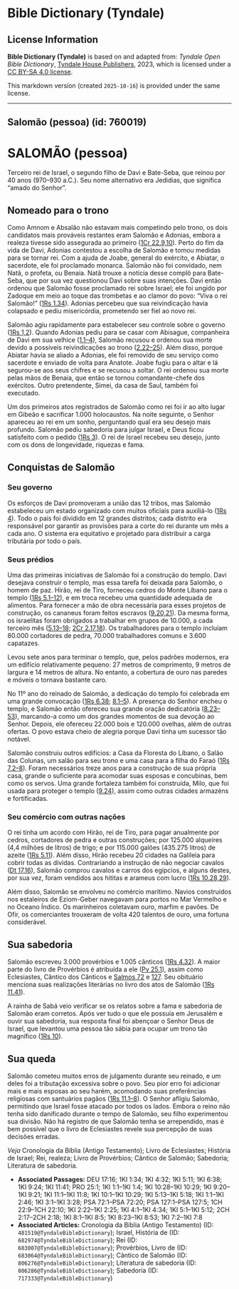 # Bible Dictionary (Tyndale)

## License Information

**Bible Dictionary (Tyndale)** is based on and adapted from: _Tyndale Open Bible Dictionary_, [Tyndale House Publishers](https://tyndaleopenresources.com/), 2023, which is licensed under a [CC BY-SA 4.0 license](https://creativecommons.org/licenses/by-sa/4.0/legalcode.en).

This markdown version (created `2025-10-16`) is provided under the same license.



--------------------------------

## Salomão (pessoa) (id: 760019)

SALOMÃO (pessoa)
================

Terceiro rei de Israel, o segundo filho de Davi e Bate\-Seba, que reinou por 40 anos (970–930 a.C.). Seu nome alternativo era Jedidias, que significa “amado do Senhor”.

Nomeado para o trono
--------------------

Como Amnom e Absalão não estavam mais competindo pelo trono, os dois candidatos mais prováveis restantes eram Salomão e Adonias, embora a realeza tivesse sido assegurada ao primeiro ([1Cr 22\.9,10](https://ref.ly/1Chr22:9-1Chr22:10)). Perto do fim da vida de Davi, Adonias contestou a escolha de Salomão e tomou medidas para se tornar rei. Com a ajuda de Joabe, general do exército, e Abiatar, o sacerdote, ele foi proclamado monarca. Salomão não foi convidado, nem Natã, o profeta, ou Benaia. Natã trouxe a notícia desse complô para Bate\-Seba, que por sua vez questionou Davi sobre suas intenções. Davi então ordenou que Salomão fosse proclamado rei sobre Israel; ele foi ungido por Zadoque em meio ao toque das trombetas e ao clamor do povo: “Viva o rei Salomão!” ([1Rs 1\.34](https://ref.ly/1Kgs1:34)). Adonias percebeu que sua reivindicação havia colapsado e pediu misericórdia, prometendo ser fiel ao novo rei.

Salomão agiu rapidamente para estabelecer seu controle sobre o governo ([1Rs 1,2](https://ref.ly/1Kgs1:1-1Kgs2:46)). Quando Adonias pediu para se casar com Abisague, companheira de Davi em sua velhice ([1\.1–4](https://ref.ly/1Kgs1:1-1Kgs1:4)), Salomão recusou e ordenou sua morte devido a possíveis reivindicações ao trono ([2\.22–25](https://ref.ly/1Kgs2:22-1Kgs2:25)). Além disso, porque Abiatar havia se aliado a Adonias, ele foi removido de seu serviço como sacerdote e enviado de volta para Anatote. Joabe fugiu para o altar e lá segurou\-se aos seus chifres e se recusou a soltar. O rei ordenou sua morte pelas mãos de Benaia, que então se tornou comandante\-chefe dos exércitos. Outro pretendente, Simei, da casa de Saul, também foi executado.

Um dos primeiros atos registrados de Salomão como rei foi ir ao alto lugar em Gibeão e sacrificar 1\.000 holocaustos. Na noite seguinte, o Senhor apareceu ao rei em um sonho, perguntando qual era seu desejo mais profundo. Salomão pediu sabedoria para julgar Israel, e Deus ficou satisfeito com o pedido ([1Rs 3](https://ref.ly/1Kgs3:1-1Kgs3:28)). O rei de Israel recebeu seu desejo, junto com os dons de longevidade, riquezas e fama.

Conquistas de Salomão
---------------------

### Seu governo

Os esforços de Davi promoveram a união das 12 tribos, mas Salomão estabeleceu um estado organizado com muitos oficiais para auxiliá\-lo ([1Rs 4](https://ref.ly/1Kgs4:1-1Kgs4:34)). Todo o país foi dividido em 12 grandes distritos; cada distrito era responsável por garantir as provisões para a corte do rei durante um mês a cada ano. O sistema era equitativo e projetado para distribuir a carga tributária por todo o país.

### Seus prédios

Uma das primeiras iniciativas de Salomão foi a construção do templo. Davi desejava construir o templo, mas essa tarefa foi deixada para Salomão, o homem de paz. Hirão, rei de Tiro, forneceu cedros do Monte Líbano para o templo ([1Rs 5\.1–12](https://ref.ly/1Kgs5:1-1Kgs5:12)), e em troca recebeu uma quantidade adequada de alimentos. Para fornecer a mão de obra necessária para esses projetos de construção, os cananeus foram feitos escravos ([9\.20,21](https://ref.ly/1Kgs9:20-1Kgs9:21)). Da mesma forma, os israelitas foram obrigados a trabalhar em grupos de 10\.000, a cada terceiro mês ([5\.13–18](https://ref.ly/1Kgs5:13-1Kgs5:18); [2Cr 2\.17,18](https://ref.ly/2Chr2:17-2Chr2:18)). Os trabalhadores para o templo incluíam 80\.000 cortadores de pedra, 70\.000 trabalhadores comuns e 3\.600 capatazes.

Levou sete anos para terminar o templo, que, pelos padrões modernos, era um edifício relativamente pequeno: 27 metros de comprimento, 9 metros de largura e 14 metros de altura. No entanto, a cobertura de ouro nas paredes e móveis o tornava bastante caro.

No 11º ano do reinado de Salomão, a dedicação do templo foi celebrada em uma grande convocação ([1Rs 6\.38](https://ref.ly/1Kgs6:38); [8\.1–5](https://ref.ly/1Kgs8:1-1Kgs8:5)). A presença do Senhor encheu o templo, e Salomão então ofereceu sua grande oração dedicatória ([8\.23–53](https://ref.ly/1Kgs8:23-1Kgs8:53)), marcando\-a como um dos grandes momentos de sua devoção ao Senhor. Depois, ele ofereceu 22\.000 bois e 120\.000 ovelhas, além de outras ofertas. O povo estava cheio de alegria porque Davi tinha um sucessor tão notável.

Salomão construiu outros edifícios: a Casa da Floresta do Líbano, o Salão das Colunas, um salão para seu trono e uma casa para a filha do Faraó ([1Rs 7\.2–8](https://ref.ly/1Kgs7:2-1Kgs7:8)). Foram necessários treze anos para a construção de sua própria casa, grande o suficiente para acomodar suas esposas e concubinas, bem como os servos. Uma grande fortaleza também foi construída, Milo, que foi usada para proteger o templo ([9\.24](https://ref.ly/1Kgs9:24)), assim como outras cidades armazéns e fortificadas.

### Seu comércio com outras nações

O rei tinha um acordo com Hirão, rei de Tiro, para pagar anualmente por cedros, cortadores de pedra e outras construções; por 125\.000 alqueires (4,4 milhões de litros) de trigo; e por 115\.000 galões (435\.275 litros) de azeite ([1Rs 5\.11](https://ref.ly/1Kgs5:11)). Além disso, Hirão recebeu 20 cidades na Galileia para cobrir todas as dívidas. Contrariando a instrução de não negociar cavalos ([Dt 17\.16](https://ref.ly/Deut17:16)), Salomão comprou cavalos e carros dos egípcios, e alguns destes, por sua vez, foram vendidos aos hititas e arameus com lucro ([1Rs 10\.28,29](https://ref.ly/1Kgs10:28-1Kgs10:29)).

Além disso, Salomão se envolveu no comércio marítimo. Navios construídos nos estaleiros de Eziom\-Geber navegavam para portos no Mar Vermelho e no Oceano Índico. Os marinheiros coletavam ouro, marfim e pavões. De Ofir, os comerciantes trouxeram de volta 420 talentos de ouro, uma fortuna considerável.

Sua sabedoria
-------------

Salomão escreveu 3\.000 provérbios e 1\.005 cânticos ([1Rs 4\.32](https://ref.ly/1Kgs4:32)). A maior parte do livro de Provérbios é atribuída a ele ([Pv 25\.1](https://ref.ly/Prov25:1)), assim como Eclesiastes, Cântico dos Cânticos e [Salmos 72](https://ref.ly/Ps72:1-Ps72:20) e [127](https://ref.ly/Ps127:1-Ps127:5). Seu obituário menciona suas realizações literárias no livro dos atos de Salomão ([1Rs 11\.41](https://ref.ly/1Kgs11:41)).

A rainha de Sabá veio verificar se os relatos sobre a fama e sabedoria de Salomão eram corretos. Após ver tudo o que ele possuía em Jerusalém e ouvir sua sabedoria, sua resposta final foi abençoar o Senhor Deus de Israel, que levantou uma pessoa tão sábia para ocupar um trono tão magnífico ([1Rs 10](https://ref.ly/1Kgs10:1-1Kgs10:29)).

Sua queda
---------

Salomão cometeu muitos erros de julgamento durante seu reinado, e um deles foi a tributação excessiva sobre o povo. Seu pior erro foi adicionar mais e mais esposas ao seu harém, acomodando suas preferências religiosas com santuários pagãos ([1Rs 11\.1–8](https://ref.ly/1Kgs11:1-1Kgs11:8)). O Senhor afligiu Salomão, permitindo que Israel fosse atacado por todos os lados. Embora o reino não tenha sido danificado durante o tempo de Salomão, seu filho experimentou sua divisão. Não há registro de que Salomão tenha se arrependido, mas é bem possível que o livro de Eclesiastes revele sua percepção de suas decisões erradas.

*Veja* Cronologia da Bíblia (Antigo Testamento); Livro de Eclesiastes; História de Israel; Rei, realeza; Livro de Provérbios; Cântico de Salomão; Sabedoria; Literatura de sabedoria.

* **Associated Passages:** DEU 17:16; 1KI 1:34; 1KI 4:32; 1KI 5:11; 1KI 6:38; 1KI 9:24; 1KI 11:41; PRO 25:1; 1KI 1:1–1KI 1:4; 1KI 10:28–1KI 10:29; 1KI 9:20–1KI 9:21; 1KI 11:1–1KI 11:8; 1KI 10:1–1KI 10:29; 1KI 5:13–1KI 5:18; 1KI 1:1–1KI 2:46; 1KI 3:1–1KI 3:28; PSA 72:1–PSA 72:20; PSA 127:1–PSA 127:5; 1CH 22:9–1CH 22:10; 1KI 2:22–1KI 2:25; 1KI 4:1–1KI 4:34; 1KI 5:1–1KI 5:12; 2CH 2:17–2CH 2:18; 1KI 8:1–1KI 8:5; 1KI 8:23–1KI 8:53; 1KI 7:2–1KI 7:8
* **Associated Articles:** Cronologia da Bíblia (Antigo Testamento) (ID: `481519@TyndaleBibleDictionary`); Israel, História de (ID: `682974@TyndaleBibleDictionary`); Rei (ID: `683007@TyndaleBibleDictionary`); Provérbios, Livro de (ID: `683064@TyndaleBibleDictionary`); Cântico de Salomão (ID: `806276@TyndaleBibleDictionary`); Literatura de sabedoria (ID: `806286@TyndaleBibleDictionary`); Sabedoria (ID: `717333@TyndaleBibleDictionary`)


